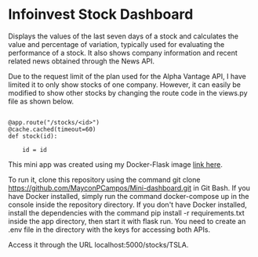 # Infoinvest Stock Dashboard

Displays the values of the last seven days of a stock and calculates the value and percentage of variation, typically used for evaluating the performance of a stock. It also shows company information and recent related news obtained through the News API.

Due to the request limit of the plan used for the Alpha Vantage API, I have limited it to only show stocks of one company. However, it can easily be modified to show other stocks by changing the route code in the views.py file as shown below.

```

@app.route("/stocks/<id>")
@cache.cached(timeout=60)
def stock(id):

    id = id

```


This mini app was created using my Docker-Flask image <a href="https://github.com/MayconPCampos/Ambiente-docker-flask"> link here</a>.

To run it, clone this repository using the command git clone https://github.com/MayconPCampos/Mini-dashboard.git in Git Bash. If you have Docker installed, simply run the command docker-compose up in the console inside the repository directory. If you don't have Docker installed, install the dependencies with the command pip install -r requirements.txt inside the app directory, then start it with flask run. You need to create an .env file in the directory with the keys for accessing both APIs.

Access it through the URL localhost:5000/stocks/TSLA.
